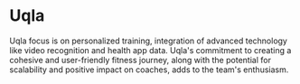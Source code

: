 # Uqla
 Uqla focus is on personalized training, integration of advanced technology like video recognition and health app data. Uqla's commitment to creating a cohesive and user-friendly fitness journey, along with the potential for scalability and positive impact on coaches, adds to the team's enthusiasm.    
